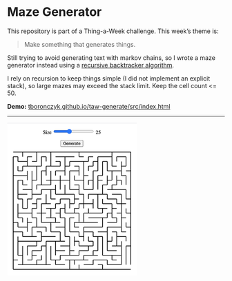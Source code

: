 # Maze Generator

This repository is part of a Thing-a-Week challenge. This week’s theme is:

> Make something that generates things.

Still trying to avoid generating text with markov chains, so I wrote a maze
generator instead using a
[recursive backtracker algorithm](https://en.wikipedia.org/wiki/Maze_generation_algorithm#Recursive_implementation).

I rely on recursion to keep things simple (I did not implement an explicit
stack), so large mazes may exceed the stack limit. Keep the cell count <= 50.

**Demo:** [tboronczyk.github.io/taw-generate/src/index.html](https://tboronczyk.github.io/taw-generate/src/index.html)

---

<img src="screenshot.png" alt="screenshot" width="300">
